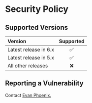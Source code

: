 # Security Policy

## Supported Versions

| Version       | Supported  |
| :------------ | :--------: |
| Latest release in 6.x | ✅ |
| Latest release in 5.x | ✅ |
| All other releases    | ❌ |

## Reporting a Vulnerability

Contact [Evan Phoenix.](https://github.com/evanphx)
